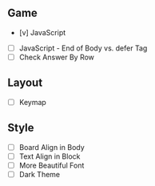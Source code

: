 ## Game
- [v] JavaScript
- [ ] JavaScript - End of Body vs. defer Tag
- [ ] Check Answer By Row

## Layout
- [ ] Keymap

## Style
- [ ] Board Align in Body 
- [ ] Text Align in Block
- [ ] More Beautiful Font
- [ ] Dark Theme
